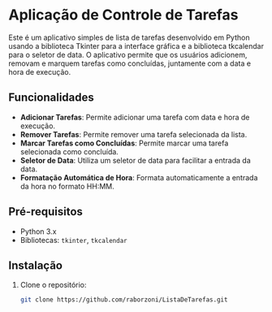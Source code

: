# Aplicação de Controle de Tarefas

Este é um aplicativo simples de lista de tarefas desenvolvido em Python usando a biblioteca Tkinter para a interface gráfica e a biblioteca tkcalendar para o seletor de data. O aplicativo permite que os usuários adicionem, removam e marquem tarefas como concluídas, juntamente com a data e hora de execução.

## Funcionalidades

- **Adicionar Tarefas**: Permite adicionar uma tarefa com data e hora de execução.
- **Remover Tarefas**: Permite remover uma tarefa selecionada da lista.
- **Marcar Tarefas como Concluídas**: Permite marcar uma tarefa selecionada como concluída.
- **Seletor de Data**: Utiliza um seletor de data para facilitar a entrada da data.
- **Formatação Automática de Hora**: Formata automaticamente a entrada da hora no formato HH:MM.

## Pré-requisitos

- Python 3.x
- Bibliotecas: `tkinter`, `tkcalendar`

## Instalação

1. Clone o repositório:
   ```sh
   git clone https://github.com/raborzoni/ListaDeTarefas.git
